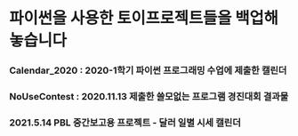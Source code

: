 # 파이썬을 사용한 토이프로젝트들을 백업해 놓습니다
### Calendar_2020 : 2020-1학기 파이썬 프로그래밍 수업에 제출한 캘린더
### NoUseContest : 2020.11.13 제출한 쓸모없는 프로그램 경진대회 결과물 
### 2021.5.14 PBL 중간보고용 프로젝트 - 달러 일별 시세 캘린더

